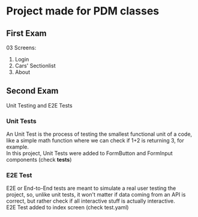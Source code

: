 # Project made for PDM classes

## First Exam

03 Screens:
1. Login
2. Cars' Sectionlist
3. About

## Second Exam

Unit Testing and E2E Tests

### Unit Tests

An Unit Test is the process of testing the smallest functional unit of a code, like a simple math function where we can check if 1+2 is returning 3, for example.<br/>
In this project, Unit Tests were added to FormButton and FormInput components (check __tests__)

### E2E Test

E2E or End-to-End tests are meant to simulate a real user testing the project, so, unlike unit tests, it won't matter if data coming from an API is correct, but rather check if all interactive stuff is actually interactive.<br/>
E2E Test added to index screen (check test.yaml)

